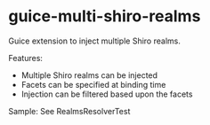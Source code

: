 # guice-multi-shiro-realms
Guice extension to inject multiple Shiro realms.

Features:
- Multiple Shiro realms can be injected
- Facets can be specified at binding time
- Injection can be filtered based upon the facets

Sample:
See RealmsResolverTest
